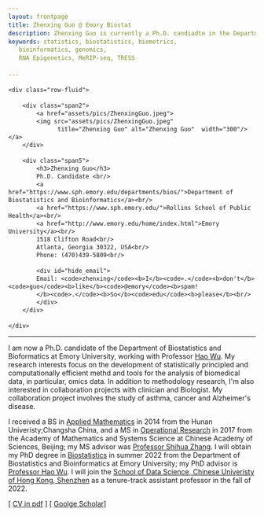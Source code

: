 ```yaml
---
layout: frontpage
title: Zhenxing Guo @ Emory Biostat
description: Zhenxing Guo is currently a Ph.D. candiadte in the Department of Biostatistics and Bioinformatics at Emory University 
keywords: statistics, biostatistics, biometrics,
   bioinformatics, genomics,
   RNA Epigenetics, MeRIP-seq, TRESS
   
---
```

<!--
<div class="navbar">
  <div class="navbar-inner">
      <ul class="nav">
          <li><a href="https://scholar.google.com/citations?user=nDSGBakAAAAJ&hl=en">Google Scholar</a></li>
          <li><a href="https://github.com/benliemory">Github</a></li>
      </ul>
  </div>
-->

<div class="container">

    <div class="row-fluid">
        
        <div class="span2">
            <a href="assets/pics/ZhenxingGuo.jpeg">
            <img src="assets/pics/ZhenxingGuo.jpeg"
                  title="Zhenxing Guo" alt="Zhenxing Guo"  width="300"/></a>
        </div>

        <div class="span5">
            <h3>Zhenxing Guo</h3>
            Ph.D. Candidate <br/>
            <a href="https://www.sph.emory.edu/departments/bios/">Department of Biostatistics and Bioinformatics</a><br/>
            <a href="https://www.sph.emory.edu/">Rollins School of Public Health</a><br/>
            <a href="http://www.emory.edu/home/index.html">Emory University</a><br/>
            1518 Clifton Road<br/>
            Atlanta, Georgia 30322, USA<br/>
            Phone: (470)439-5809<br/>

            <div id="hide_email">
            Email: <code>zhenxing</code><b>I</b><code>.</code><b>don't</b><code>guo</code><b>like</b><code>@emory</code><b>spam!
            </b><code>.</code><b>So</b><code>edu</code><b>please</b><br/>
            </div>
        </div>

    </div>
</div>




<hr />


I am now a Ph.D. candidate of the Department of Biostatistics and Bioformatics at Emory University, working with
Professor <a href="http://www.haowulab.org">Hao Wu</a>. My
research interests focus on the development of statistically principled and computationally efficient methd and tools for the analysis of biomedical data, in particular, omics data. In addition to methodology research,
I'm also interested in collaboration projects with clinician and Biologist. My collaboration project involves the study of asthma, cancer
and Alzheimer's disease. 

<p>
I received a BS in <a href="http://www-en.hnu.edu.cn/">Applied Mathematics</a> in 2014 from the
Hunan Univeristy;Changsha China, and a MS in <a href="http://english.amss.cas.cn/">Operational Research</a> in 2017 from the Academy of Mathematics and Systems Science at Chinese Academy of Sciences, Beijing; my MS advisor was <a href="http://www.zhanglab-amss.org/homepage/">Professor Shihua Zhang</a>. I will obtain my PhD degree in <a href="https://www.sph.emory.edu/departments/bios/index.html">Biostatistics</a> in summer 2022 from the Department of Biostatistics and Bioinformatics at Emory University; my PhD advisor is <a href="http://www.haowulab.org/">Professor Hao Wu</a>. I will join the <a href="https://www.cuhk.edu.cn/en/taxonomy/term/48">School of Data Science, Chinese Univeristy of Hong Kong, Shenzhen</a> as a tenure-track assistant professor in the fall of 2022. 


<p>
 [ <a href="assets/Guo_CV.pdf">CV in pdf</a> ]
 [ <a href="https://scholar.google.com.hk/citations?user=hm0mP4EAAAAJ&hl=zh-CN">Goolge Scholar</a>]
<p>
<p>

<!-- <img src="assets/pics/ZhenxingGuo.jpeg" width="100"> -->


